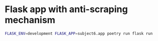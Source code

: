# Flask app with anti-scraping mechanism

```sh
FLASK_ENV=development FLASK_APP=subject6.app poetry run flask run
```
